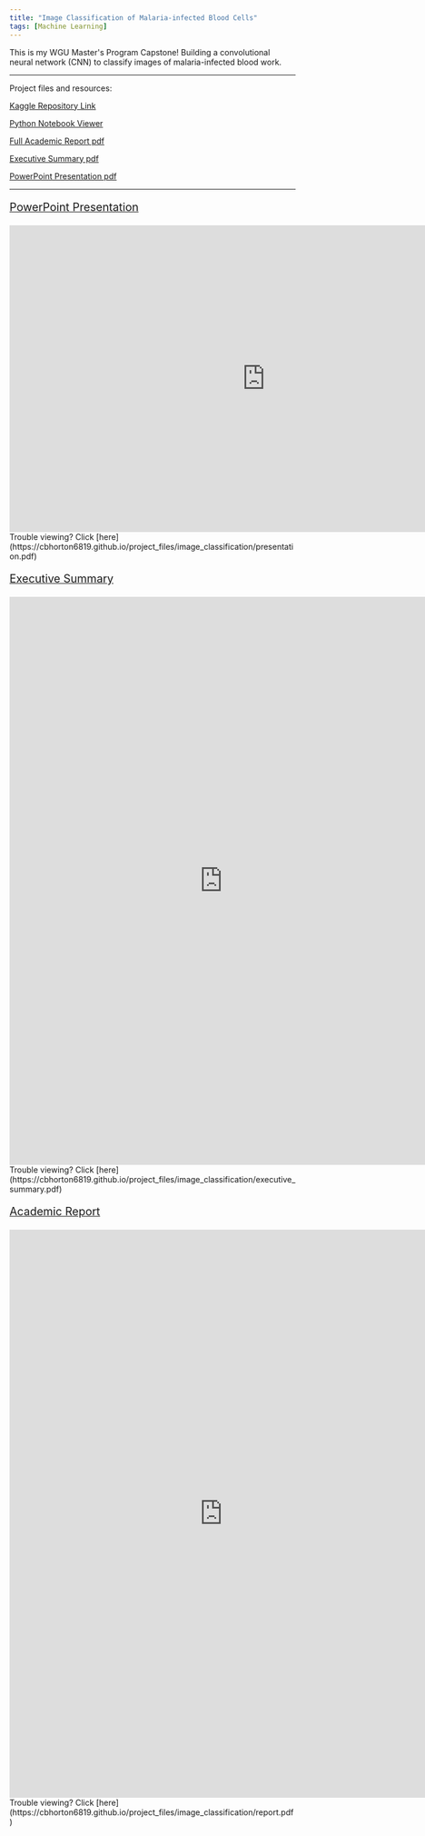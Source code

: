 ```yaml
---
title: "Image Classification of Malaria-infected Blood Cells"
tags: [Machine Learning]
---
```


This is my WGU Master's Program Capstone! Building a convolutional neural network (CNN) to classify 
images of malaria-infected blood work.

---

Project files and resources:

<a href="https://www.kaggle.com/datasets/iarunava/cell-images-for-detecting-malaria" target="_blank">Kaggle Repository Link</a>

<a href="https://nbviewer.org/urls/cbhorton6819.github.io/project_files/image_classification/capstone.ipynb" target="_blank">Python Notebook Viewer</a>

[Full Academic Report pdf](https://cbhorton6819.github.io/project_files/image_classification/report.pdf)

[Executive Summary pdf](https://cbhorton6819.github.io/project_files/image_classification/executive_summary.pdf)

[PowerPoint Presentation pdf](https://cbhorton6819.github.io/project_files/image_classification/presentation.pdf)

---

<p style="font-size:140%; text-decoration:underline;">PowerPoint Presentation</p>

<iframe frameborder="0" scrolling="no" width="900" height="540" src="https://cbhorton6819.github.io/project_files/image_classification/presentation.pdf#zoom=33"> </iframe>
Trouble viewing? Click [here](https://cbhorton6819.github.io/project_files/image_classification/presentation.pdf)

<p style="font-size:140%; text-decoration:underline;">Executive Summary</p>
<iframe frameborder="0" scrolling="no" width="750" height="1000" src="https://cbhorton6819.github.io/project_files/image_classification/executive_summary.pdf#zoom=90"> </iframe>
Trouble viewing? Click [here](https://cbhorton6819.github.io/project_files/image_classification/executive_summary.pdf)

<p style="font-size:140%; text-decoration:underline;">Academic Report</p>
<iframe frameborder="0" scrolling="no" width="750" height="1000" src="https://cbhorton6819.github.io/project_files/image_classification/report.pdf#zoom=90"> </iframe>
Trouble viewing? Click [here](https://cbhorton6819.github.io/project_files/image_classification/report.pdf)